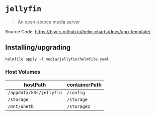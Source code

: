 # `jellyfin`

> An open-source media server

Source Code: https://bjw-s.github.io/helm-charts/docs/app-template/

## Installing/upgrading

```shell
helmfile apply -f media/jellyfin/helmfile.yaml
```

### Host Volumes

| hostPath                | containerPath |
| ----------------------- | ------------- |
| `/appdata/k3s/jellyfin` | `/config`     |
| `/storage`              | `/storage`    |
| `/mnt/onetb`            | `/storage2`   |
